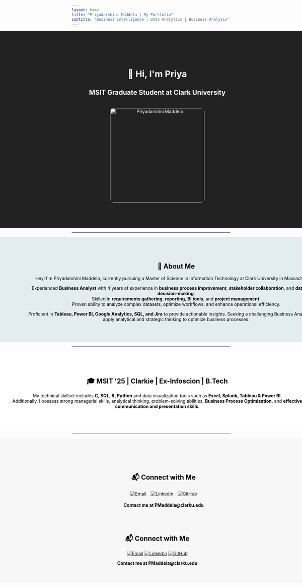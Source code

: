 ```yaml
---
layout: home
title: "Priyadarshini Maddela | My Portfolio"
subtitle: "Business Intelligence | Data Analytics | Business Analysis"
---
```


<div style="background-color:#222; color:white; padding: 80px 20px; width: 100vw; margin-left: calc(-50vw + 50%); text-align: center;">

<h1>👋 Hi, I'm Priya</h1>

<h2>MSIT Graduate Student at Clark University</h2>

<img src="/assets/images/your_image.jpg" alt="Priyadarshini Maddela" width="300" style="border-radius: 10px; margin-top: 20px;"/>

</div>

---

<div style="background-color:#e3edf0; color:black; padding: 50px 80px; width: 100vw; margin-left: calc(-50vw + 50%); text-align: center;">

<h2>📖 About Me</h2>

<p style="margin: 0 auto; text-align: center;">

Hey! I'm Priyadarshini Maddela, currently pursuing a Master of Science in Information Technology at Clark University in Massachusetts.

Experienced <strong>Business Analyst</strong> with 4 years of experience in <strong>business process improvement</strong>, <strong>stakeholder collaboration</strong>, and <strong>data-driven decision-making</strong>.  
Skilled in <strong>requirements gathering</strong>, <strong>reporting</strong>, <strong>BI tools</strong>, and <strong>project management</strong>.  
Proven ability to analyze complex datasets, optimize workflows, and enhance operational efficiency.

Proficient in <strong>Tableau, Power BI, Google Analytics, SQL, and Jira</strong> to provide actionable insights. Seeking a challenging Business Analyst role to apply analytical and strategic thinking to optimize business processes.

</p>

</div>

---

<div style="background-color:white; color:black; padding: 50px 20px; width: 100vw; margin-left: calc(-50vw + 50%); text-align: center;">

<h2>🎓 
<strong>MSIT '25 | Clarkie | Ex-Infoscion | B.Tech</strong><br>
</h2>

<p style="margin: 0 auto; text-align: center;">


My technical skillset includes <strong>C, SQL, R, Python</strong> and data visualization tools such as <strong>Excel, Splunk, Tableau & Power BI</strong>.  
Additionally, I possess strong managerial skills, analytical thinking, problem-solving abilities, <strong>Business Process Optimization</strong>, and <strong>effective communication and presentation skills</strong>.

</p>

</div>

---

<div style="background-color:#f7f7f7; color:black; padding: 40px 20px; width: 100vw; margin-left: calc(-50vw + 50%); text-align: center;">

<div style="background-color:#f7f7f7; color:black; padding: 40px 20px; width: 100vw; margin-left: calc(-50vw + 50%); text-align: center;">

<h2>📬 Connect with Me</h2>

<p>

<a href="mailto:maddelapriyadarshini@gmail.com">
<img src="https://img.shields.io/badge/Email-Contact-informational?logo=gmail&logoColor=white" alt="Email" style="margin: 5px;">
</a>

<a href="https://www.linkedin.com/in/yourprofile">
<img src="https://img.shields.io/badge/LinkedIn-Profile-blue?logo=linkedin&logoColor=white" alt="LinkedIn" style="margin: 5px;">
</a>

<a href="https://github.com/priyadarshnimaddela">
<img src="https://img.shields.io/badge/GitHub-Portfolio-black?logo=github&logoColor=white" alt="GitHub" style="margin: 5px;">
</a>

</p>

<p><strong>Contact me at PMaddela@clarku.edu</strong></p>

</div>


<h2>📬 Connect with Me</h2>

<p>

[![Email](https://img.shields.io/badge/Email-Contact-informational)](mailto:maddelapriyadarshini@gmail.com)
[![LinkedIn](https://img.shields.io/badge/LinkedIn-Profile-blue)](https://www.linkedin.com/in/yourprofile)
[![GitHub](https://img.shields.io/badge/GitHub-Portfolio-black)](https://github.com/priyadarshnimaddela)

</p>

<p><strong>Contact me at PMaddela@clarku.edu
